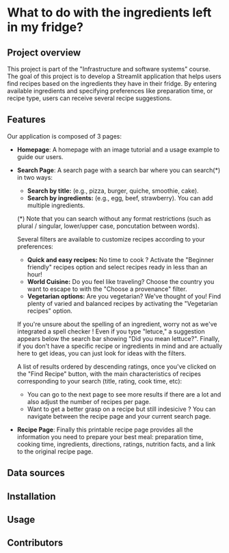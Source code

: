 # What to do with the ingredients left in my fridge?

## Project overview 

This project is part of the "Infrastructure and software systems" course. The goal of this project is to develop a Streamlit application that helps users find recipes based on the ingredients they have in their fridge. By entering available ingredients and specifying preferences like preparation time, or recipe type, users can receive several recipe suggestions. 

## Features

Our application is composed of 3 pages:

- **Homepage**: A homepage with an image tutorial and a usage example to guide our users.
- **Search Page**:
  A search page with a search bar where you can search(\*) in two ways:
    *   **Search by title:** (e.g., pizza, burger, quiche, smoothie, cake).
    *   **Search by ingredients:** (e.g., egg, beef, strawberry). You can add multiple ingredients.
 
  (\*) Note that you can search without any format restrictions (such as plural / singular, lower/upper case, poncutation between words).

   Several filters are available to customize recipes according to your preferences:
    *   **Quick and easy recipes:** No time to cook ? Activate the "Beginner friendly" recipes option and select recipes ready in less than an hour!
    *   **World Cuisine:** Do you feel like traveling? Choose the country you want to escape to with the "Choose a provenance" filter.
    *   **Vegetarian options:** Are you vegetarian? We've thought of you! Find plenty of varied and balanced recipes by activating the "Vegetarian recipes" option.

  If you're unsure about the spelling of an ingredient, worry not as we've integrated a spell checker ! Even if you type "letuce," a suggestion appears below the search bar showing "Did you mean lettuce?". Finally, if you don't have a specific recipe or ingredients in mind and are actually here to get ideas, you can just look for ideas with the filters.

  A list of results ordered by descending ratings, once you've clicked on the "Find Recipe" button, with the main characteristics of recipes corresponding to your search (title, rating, cook time, etc):
    *  You can go to the next page to see more results if there are a lot and also adjust the number of recipes per page.
    *  Want to get a better grasp on a recipe but still indesicive ? You can navigate between the recipe page and your current search page.
- **Recipe Page**: Finally this printable recipe page provides all the information you need to prepare your best meal: preparation time, cooking time, ingredients, directions, ratings, nutrition facts, and a link to the original recipe page.


## Data sources

## Installation 

## Usage 

## Contributors

